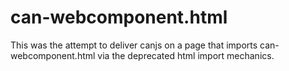# can-webcomponent.html
This was the attempt to deliver canjs on a page that imports can-webcomponent.html via the deprecated html import mechanics.
